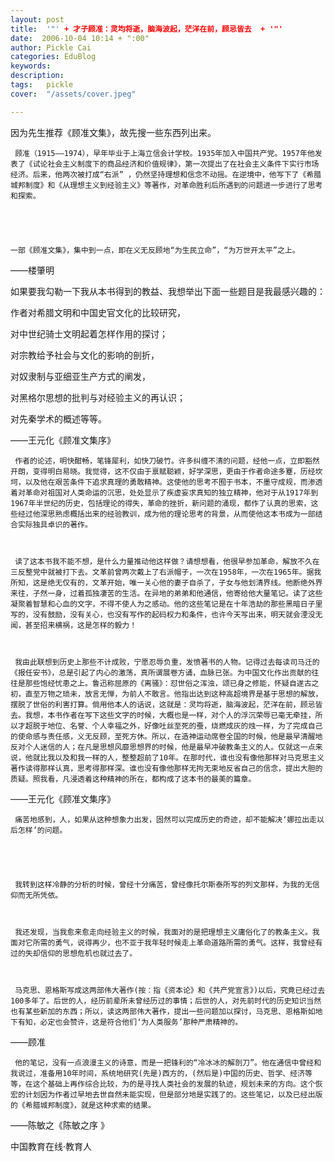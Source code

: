 ```yaml
---
layout: post  
title:  '"' + 才子顾准：灵均将逝，脑海波起，茫洋在前，顾忌皆去  + '"'
date:  2006-10-04 10:14 + ":00" 
author: Pickle Cai  
categories: EduBlog  
keywords: 
description:   
tags:	pickle   
cover:  "/assets/cover.jpeg"  

---  
```

    
因为先生推荐《顾准文集》，故先搜一些东西列出来。 



     顾准（1915——1974），早年毕业于上海立信会计学校。1935年加入中国共产党。1957年他发表了《试论社会主义制度下的商品经济和价值规律》，第一次提出了在社会主义条件下实行市场经济。后来，他两次被打成“右派” ，仍然坚持理想和信念不动摇。在逆境中，他写下了《希腊城邦制度》和《从理想主义到经验主义》等著作，对革命胜利后所遇到的问题进一步进行了思考和探索。

    



    一部《顾准文集》，集中到一点，即在义无反顾地“为生民立命”，“为万世开太平”之上。



——楼肇明



如果要我勾勒一下我从本书得到的教益、我想举出下面一些题目是我最感兴趣的：



作者对希腊文明和中国史官文化的比较研究，



对中世纪骑士文明起着怎样作用的探讨；



对宗教给予社会与文化的影响的剖折，



对奴隶制与亚细亚生产方式的阐发，



对黑格尔思想的批判与对经验主义的再认识；



对先秦学术的概述等等。



——王元化《顾准文集序》



     作者的论述，明快酣畅，笔锋犀利，如快刀破竹。许多纠缠不清的问题，经他一点，立即豁然开朗，变得明白易晓。我觉得，这不仅由于禀赋聪颖，好学深思，更由于作者命途多蹇，历经坎坷，以及他在艰苦条件下追求真理的勇敢精神。这使他的思考不囿于书本，不墨守成规，而渗透着对革命对祖国对人类命运的沉思，处处显示了疾虚妄求真知的独立精神，他对于从1917年到1967年半世纪的历史，包括理论的得失，革命的挫折，新问题的涌现，都作了认真的思索，这些经过他深思熟虑概括出来的经验教训，成为他的理论思考的背景，从而使他这本书成为一部结合实际独具卓识的著作。



     读了这本书我不能不想，是什么力量推动他这样做？请想想看，他很早参加革命，解放不久在三反整党中就被打下去。文革前曾两次戴上了右派帽子，一次在1958年，一次在1965年。据我所知，这是绝无仅有的，文革开始，唯一关心他的妻子自杀了，子女与他划清界线。他断绝外界来往，孑然一身，过着孤独凄苦的生活。在异地的弟弟和他通信，他寄给他大量笔记。读了这些凝聚着智慧和心血的文字，不得不使人为之感动。他的这些笔记是在十年浩劫的那些黑暗日子里写的，没有鼓励，没有关心，也没有写作的起码权力和条件，也许今天写出来，明天就会湮没无闻，甚至招来横祸，这是怎样的毅力！   



     我由此联想到历史上那些不计成败，宁愿忍辱负重，发愤著书的人物。记得过去每读司马迁的《报任安书》，总是引起了内心的激荡，真所谓展卷方诵，血脉已张。为中国文化作出贡献的往往是那些饱经忧患之上。鲁迅称屈原的《离骚》：怼世俗之浑浊，颂已身之修能，怀疑自遂古之初，直至万物之琐未，放言无惮，为前人不敢言。他指出达到这种高超境界是基于思想的解放，摆脱了世俗的利害打算。倘用他本人的话说，这就是：灵均将逝，脑海波起，茫洋在前，顾忌皆去。我想，本书作者在写下这些文字的时候，大概也是一样，对个人的浮沉荣辱已毫无牵挂，所以才超脱于地位、名誉、个人幸福之外，好像吐丝至死的蚕，烧燃成灰的烛一样，为了完成自己的使命感与责任感，义无反顾，至死方休。所以，在造神运动席卷全国的时候，他是最早清醒地反对个人迷信的人；在凡是思想风靡思想界的时候，他是最早冲破教条主义的人。仅就这一点来说，他就比我以及和我一样的人，整整超前了10年。在那时代，谁也没有像他那样对马克思主义著作读得那样认真，思考得那样深。谁也没有像他那样无拘无束地反省自己的信念，提出大胆的质疑。照我看，凡浸透着这种精神的所在，都构成了这本书的最美的篇章。



——王元化《顾准文集序》



     痛苦地感到，人，如果从这种想象力出发，固然可以完成历史的奇迹，却不能解决‘娜拉出走以后怎样’的问题。





     我转到这样冷静的分析的时候，曾经十分痛苦，曾经像托尔斯泰所写的列文那样，为我的无信仰而无所凭依。



     我还发现，当我愈来愈走向经验主义的时候，我面对的是把理想主义庸俗化了的教条主义。我面对它所需的勇气，说得再少，也不亚于我年轻时候走上革命道路所需的勇气。这样，我曾经有过的失却信仰的思想危机也就过去了。



     马克思、恩格斯写成这两部伟大著作(按：指《资本论》和《共产党宣言》)以后，究竟已经过去100多年了。后世的人，经历前辈所未曾经历过的事情；后世的人，对先前时代的历史知识当然也有某些新加的东西；所以，读这两部伟大著作，提出一些问题加以探讨，马克思、恩格斯如地下有知，必定也会赞许，这是符合他们‘为人类服务’那种严肃精神的。



——顾准



     他的笔记，没有一点浪漫主义的诗意，而是一把锋利的“冷冰冰的解剖刀”。他在通信中曾经和我说过，准备用10年时间，系统地研究(先是)西方的，(然后是)中国的历史、哲学、经济等等，在这个基础上再作综合比较，为的是寻找人类社会的发展的轨迹，规划未来的方向。这个恢宏的计划因为作者过早地去世自然未能实现，但是部分地是实践了的。这些笔记，以及已经出版的《希腊城邦制度》，就是这种求索的结果。



——陈敏之《陈敏之序 》



		    
 中国教育在线·教育人

